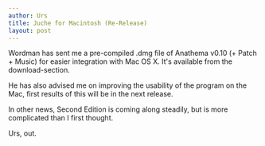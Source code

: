 ```yaml
---
author: Urs
title: Juche for Macintosh (Re-Release)
layout: post
---
```


Wordman has sent me a pre-compiled .dmg file of Anathema v0.10 (+ Patch + Music) for easier integration with Mac OS X. It's available from the download-section.

He has also advised me on improving the usability of the program on the Mac, first results of this will be in the next release.

In other news, Second Edition is coming along steadily, but is more complicated than I first thought.

Urs, out.